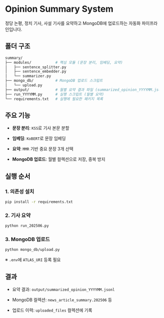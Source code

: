 # Opinion Summary System
정당 논평, 정치 기사, 사설 기사를 요약하고 MongoDB에 업로드하는 자동화 파이프라인입니다.

## 폴더 구조
```bash
summary/
├── modules/           # 핵심 모듈 (문장 분리, 임베딩, 요약)
│   ├── sentence_splitter.py
│   ├── sentence_embedder.py
│   └── summarizer.py
├── mongo_db/          # MongoDB 업로드 스크립트
│   └── upload.py
├── output/            # 월별 요약 결과 파일 (summarized_opinion_YYYYMM.jsonl)
├── run_YYYYMM.py      # 실행 스크립트 (월별 요약)
└── requirements.txt   # 실행에 필요한 패키지 목록
```

## 주요 기능
- **문장 분리**: `KSS`로 기사 본문 분할

- **임베딩**: `KoBERT`로 문장 임베딩

- **요약**: `MMR` 기반 중요 문장 3개 선택

- **MongoDB 업로드**: 월별 컬렉션으로 저장, 중복 방지

## 실행 순서
### 1. 의존성 설치

```bash
pip install -r requirements.txt
```

### 2. 기사 요약

```bash
python run_202506.py
```

### 3. MongoDB 업로드

```bash
python mongo_db/upload.py
```

※ `.env`에 `ATLAS_URI` 등록 필요

## 결과
- 요약 결과: `output/summarized_opinion_YYYYMM.jsonl`

- MongoDB 컬렉션: `news_article_summary.202506` 등

- 업로드 이력: `uploaded_files` 컬렉션에 기록

